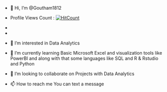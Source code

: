- 👋 Hi, I’m @Goutham1812
-    Profile Views Count : [![HitCount](https://hits.dwyl.com/Goutham1812/Goutham1812.svg?style=flat-square)](http://hits.dwyl.com/Goutham1812/Goutham1812)

- 

- 
- 👀 I’m interested in Data Analytics
- 🌱 I’m currently learning Basic Microsoft Excel and visualization tools like PowerBI and along with that some languages like SQL and R & Rstudio and Python
- 💞️ I’m looking to collaborate on Projects with Data Analytics
- 📫 How to reach me You can text a message

<!---
Goutham1812/Goutham1812 is a ✨ special ✨ repository because its `README.md` (this file) appears on your GitHub profile.
You can click the Preview link to take a look at your changes.
--->
